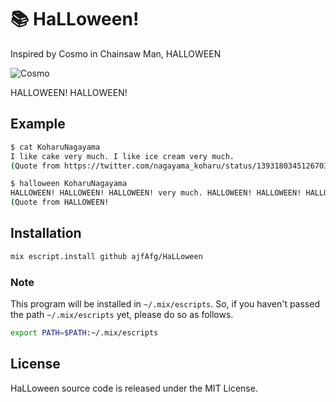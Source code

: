 # 📚 HaLLoween!

Inspired by Cosmo in Chainsaw Man, HALLOWEEN

![Cosmo](https://pbs.twimg.com/media/E5wgjJ7VoAUpwh_?format=jpg&name=small)

HALLOWEEN! HALLOWEEN!

## Example

```bash
$ cat KoharuNagayama
I like cake very much. I like ice cream very much.
(Quote from https://twitter.com/nagayama_koharu/status/1393180345126703104?s=21)

$ halloween KoharuNagayama
HALLOWEEN! HALLOWEEN! HALLOWEEN! very much. HALLOWEEN! HALLOWEEN! HALLOWEEN! HALLOWEEN! very much.
(Quote from HALLOWEEN!
```

## Installation

```bash
mix escript.install github ajfAfg/HaLLoween
```

### Note

This program will be installed in `~/.mix/escripts`.
So, if you haven't passed the path `~/.mix/escripts` yet, please do so as follows.

```bash
export PATH=$PATH:~/.mix/escripts
```

## License

HaLLoween source code is released under the MIT License.
